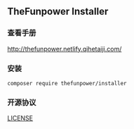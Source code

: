 ## TheFunpower Installer
 
### 查看手册

http://thefunpower.netlify.qihetaiji.com/

### 安装

~~~
composer require thefunpower/installer
~~~

### 开源协议 

[LICENSE](LICENSE.md)
 